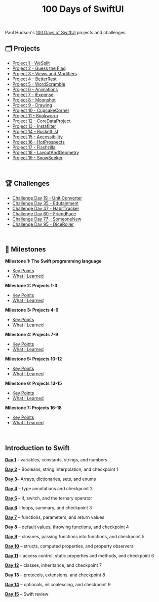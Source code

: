<div align="center">
  <h1>100 Days of SwiftUI</h1>
</div>

<br/>

Paul Hudson's [100 Days of SwiftUI](https://www.hackingwithswift.com/100/swiftui) projects and challenges.

## 🗂️ Projects

- [Project 1 - WeSplit](/Project%2001%20-%20WeSplit/WeSplit/)
- [Project 2 - Guess the Flag](/Project%2002%20-%20GuessTheFlag/GuessTheFlag/)
- [Project 3 - Views and Modifiers](/Project%2003%20-%20ViewsAndModifiers/ViewsAndModifiers/)
- [Project 4 - BetterRest](/Project%2004%20-%20BetterRest/)
- [Project 5 - WordScramble](/Project%2005%20-%20WordScramble/)
- [Project 6 - Animations](/Project%2006%20-%20Animations/)
- [Project 7 - iExpense](/Project%2007%20-%20iExpense/)
- [Project 8 - Moonshot](/Project%2008%20-%20Moonshot/)
- [Project 9 - Drawing](/Project%2009%20-%20Drawing/)
- [Project 10 - CupcakeCorner](/Project%2010%20-%20CupcakeCorner/)
- [Project 11 - Bookworm](/Project%2011%20-%20Bookworm/)
- [Project 12 - CoreDataProject](/Project%2012%20-%20CoreDataProject/)
- [Project 13 - Instafilter](/Project%2013%20-%20Instafilter/)
- [Project 14 - BucketList](/Project%2014%20-%20BucketList/)
- [Project 15 - Accessibility](/Project%2015%20-%20Accessibility/)
- [Project 16 - HotProspects](/Project%2016%20-%20HotProspects/)
- [Project 17 - Flashzilla](/Project%2017%20-%20Flashzilla/)
- [Project 18 - LayoutAndGeometry](/Project%2018%20-%20LayoutAndGeometry/)
- [Project 19 - SnowSeeker](/Project%2019%20-%20SnowSeeker/)

<br />

## 🏆 Challenges

- [Challenge Day 19 - Unit Converter](/Challenges/Day%2019%20-%20UnitConversions/UnitConversions/)
- [Challenge Day 35 - Edutainment](/Challenges/Day%2035%20-%20Edutainment/Edutainment/)
- [Challenge Day 47 - HabitTracker](/Challenges/Day%2047%20-%20HabitTracker/HabitTracker/)
- [Challenge Day 60 - FriendFace](/Challenges/Day%2060%20-%20FriendFace/FirendFace/)
- [Challenge Day 77 - SomeoneNew](/Challenges/Day%2077%20-%20SomeoneNew/SomeoneNew/)
- [Challenge Day 95 - DiceRoller](/Challenges/Day%2095%20-%20DiceRoller/DiceRoller/)

<br />

## 📌 Milestones

**Milestone 1: The Swift programming language**
   - [Key Points](https://www.hackingwithswift.com/guide/ios-swiftui/1/1/key-points)
   - [What I Learned](https://www.hackingwithswift.com/guide/ios-swiftui/1/2/key-points)

**Milestone 2: Projects 1-3**
   - [Key Points](https://www.hackingwithswift.com/guide/ios-swiftui/2/1/key-points)
   - [What I Learned](https://www.hackingwithswift.com/guide/ios-swiftui/2/2/key-points)

**Milestone 3: Projects 4-6**
   - [Key Points](https://www.hackingwithswift.com/guide/ios-swiftui/3/1/key-points)
   - [What I Learned](https://www.hackingwithswift.com/guide/ios-swiftui/3/2/key-points)

**Milestone 4: Projects 7-9**
   - [Key Points](https://www.hackingwithswift.com/guide/ios-swiftui/4/1/key-points)
   - [What I Learned](https://www.hackingwithswift.com/guide/ios-swiftui/4/2/key-points)   
   
**Milestone 5: Projects 10-12**
   - [Key Points](https://www.hackingwithswift.com/guide/ios-swiftui/5/1/key-points)
   - [What I Learned](https://www.hackingwithswift.com/guide/ios-swiftui/5/2/key-points)

 **Milestone 6: Projects 13-15**
   - [Key Points](https://www.hackingwithswift.com/guide/ios-swiftui/6/1/key-points)
   - [What I Learned](https://www.hackingwithswift.com/guide/ios-swiftui/6/2/key-points)
   
 **Milestone 7: Projects 16-18**
   - [Key Points](https://www.hackingwithswift.com/guide/ios-swiftui/7/1/key-points)
   - [What I Learned](https://www.hackingwithswift.com/guide/ios-swiftui/7/2/key-points)

<br />

## Introduction to Swift

[**Day 1**](https://www.hackingwithswift.com/100/swiftui/1) - variables, constants, strings, and numbers

[**Day 2**](https://www.hackingwithswift.com/100/swiftui/2) - Booleans, string interpolation, and checkpoint 1

[**Day 3**](https://www.hackingwithswift.com/100/swiftui/3)– Arrays, dictionaries, sets, and enums

[**Day 4**](https://www.hackingwithswift.com/100/swiftui/4) – type annotations and checkpoint 2

[**Day 5**](https://www.hackingwithswift.com/100/swiftui/5) – if, switch, and the ternary operator

[**Day 6**](https://www.hackingwithswift.com/100/swiftui/6) – loops, summary, and checkpoint 3

[**Day 7**](https://www.hackingwithswift.com/100/swiftui/7) – functions, parameters, and return values

[**Day 8**](https://www.hackingwithswift.com/100/swiftui/8) – default values, throwing functions, and checkpoint 4

[**Day 9**](https://www.hackingwithswift.com/100/swiftui/9) – closures, passing functions into functions, and checkpoint 5

[**Day 10**](https://www.hackingwithswift.com/100/swiftui/10) – structs, computed properties, and property observers

[**Day 11**](https://www.hackingwithswift.com/100/swiftui/11) – access control, static properties and methods, and checkpoint 6

[**Day 12**](https://www.hackingwithswift.com/100/swiftui/12) – classes, inheritance, and checkpoint 7

[**Day 13**](https://www.hackingwithswift.com/100/swiftui/13) – protocols, extensions, and checkpoint 8

[**Day 14**](https://www.hackingwithswift.com/100/swiftui/14) – optionals, nil coalescing, and checkpoint 9

[**Day 15**](https://www.hackingwithswift.com/100/swiftui/15) – Swift review
